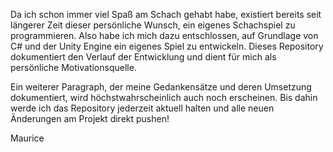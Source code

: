

Da ich schon immer viel Spaß am Schach gehabt habe, existiert bereits seit längerer Zeit dieser persönliche Wunsch, ein eigenes Schachspiel zu programmieren. Also habe ich mich dazu entschlossen, auf Grundlage von C# und der Unity Engine ein eigenes Spiel zu entwickeln. Dieses Repository dokumentiert den Verlauf der Entwicklung und dient für mich als persönliche Motivationsquelle.

Ein weiterer Paragraph, der meine Gedankensätze und deren Umsetzung dokumentiert, wird höchstwahrscheinlich auch noch erscheinen. Bis dahin werde ich das Repository jederzeit aktuell halten und alle neuen Änderungen am Projekt direkt pushen!

Maurice
